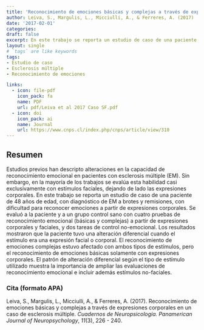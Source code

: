 ```yaml
---
title: 'Reconocimiento de emociones básicas y complejas a través de expresiones corporales en un caso de esclerosis múltiple'
author: Leiva, S., Margulis, L., Micciulli, A., & Ferreres, A. (2017)
date: '2017-02-01'
categories:
draft: false
excerpt: En este trabajo se reporta un estudio de caso de una paciente de 48 años de edad, con diagnóstico de esclerosis múltiple a brotes y remisiones, con dificultades para reconocer emociones a partir de expresiones corporales.
layout: single
# `tags` are like keywords
tags:
- Estudio de caso
- Esclerosis múltiple
- Reconocimiento de emociones

links:
  - icon: file-pdf
    icon_pack: fa
    name: PDF
    url: pdf/Leiva et al 2017 Caso SF.pdf
  - icon: doi
    icon_pack: ai
    name: Journal
    url: https://www.cnps.cl/index.php/cnps/article/view/310
---
```

## Resumen

Estudios previos han descripto alteraciones en la capacidad de reconocimiento emocional en pacientes con esclerosis múltiple (EM). Sin embargo, en la mayoría de los trabajos se evalúa esta habilidad casi exclusivamente con estímulos faciales, dejando de lado las expresiones corporales. En este trabajo se reporta un estudio de caso de una paciente de 48 años de edad, con diagnóstico de EM a brotes y remisiones, con dificultad para reconocer emociones a partir de expresiones corporales. Se evaluó a la paciente y a un grupo control sano con cuatro pruebas de reconocimiento emocional (básicas y complejas) a partir de expresiones corporales y faciales, y dos tareas de control no-emocional. Los resultados mostraron que la paciente tuvo una alteración diferencial cuando el estímulo era una expresión facial o corporal. El reconocimiento de emociones complejas estuvo afectado con ambos tipos de estímulos, pero el reconocimiento de emociones básicas solamente con expresiones corporales. El patrón de alteración diferencial según el tipo de estímulo utilizado muestra la importancia de ampliar las evaluaciones de reconocimiento emocional e incluir además estímulos no-faciales.

### Cita (formato APA)

Leiva, S., Margulis, L., Micciulli, A., & Ferreres, A. (2017). Reconocimiento de emociones básicas y complejas a través de expresiones corporales en un caso de esclerosis múltiple. *Cuadernos de Neuropsicología. Panamerican Journal of Neuropsychology*, *11*(3), 226 - 240.
